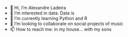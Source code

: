 - 👋 Hi, I’m Alexandre Ladeira
- 👀 I’m interested in data. Data is 
- 🌱 I’m currently learning Python and R
- 💞️ I’m looking to collaborate on social projects of music
- 📫 How to reach me: in my house... with my sons

<!---
Ladeiraalexandre/Ladeiraalexandre is a ✨ special ✨ repository because its `README.md` (this file) appears on your GitHub profile.
You can click the Preview link to take a look at your changes.
--->

